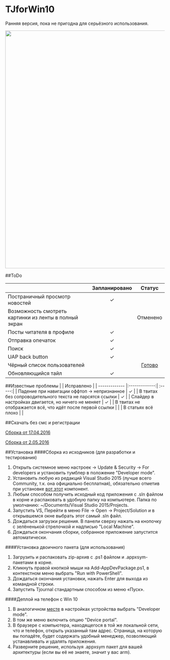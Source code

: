 # TJforWin10

Ранняя версия, пока не пригодна для серьёзного использования. 

<img src="http://i.imgur.com/rpiudu3.png" width="750">

##ToDo

|       | Запланировано  | Статус  |
| ------------- |:-------------:| :-----:|
| Постраничный просмотр новостей | ✓  |  |
| Возможность смотреть картинки из ленты в полный экран |   | Отменено  |
| Посты читателя в профиле  | ✓  |  |
| Отправка опечаток    | ✓  |   |
| Поиск | ✓  |   |
| UAP back button | ✓  |   |
| Чёрный список пользователей |   |  [Готово](http://i.imgur.com/GhWsg2x.png) |
| Обновляющийся тайл | ✓  |   |

##Известные проблемы
|       | Исправлено |
| ------------- |:-------------:| :-----:|
| Падение при навигации оффтоп → непризнанное | ✓ |
| В твитах без сопроводительного текста не парсятся ссылки | ✓ |
| Слайдер в настройках двигается, но ничего не меняет | ✓ |
| В твитах не отображается всё, что идёт после первой ссылки | |
| В статьях всё плохо | |


##Скачать без смс и регистрации

[Сборка от 17.04.2016](https://drive.google.com/open?id=0B-PT5EZmSJ-YdXE5YmhlQlNoWXc) 

[Сборка от 2.05.2016](https://drive.google.com/open?id=0B-PT5EZmSJ-YM3NGVnQtNUh4TXM)

##Установка
####Сборка из исходников (для разработки и тестирования)

1. Открыть системное меню настроек → Update & Security → For developers и установить тумблер в положение "Developer mode".
2. Установить любую из редакций Visual Studio 2015 (лучше всего Community, т.к. она официально бесплатная), обязательно отметив при установке [вот этот](http://imgur.com/U5Uv0Y4) компонент.
3. Любым способом получить исходный код приложения с .sln файлом в корне и распаковать в удобную папку на компьютере. Папка по умолчанию: ~/Documents/Visual Studio 2015/Projects.
4. Запустить VS, Перейти в меню File → Open → Project/Solution и в открывшемся окне выбрать этот самый .sln файл.
5. Дождаться загрузки решения. В панели сверху нажать на кнопочку с зелёненькой стрелочкой и надписью "Local Machine".
6. Дождаться окончания сборки, собранное приложение запустится автоматически.

####Установка двоичного пакета (для использования)
1. Загрузить и распаковать zip-архив с .ps1 файлом и .appxsym-пакетами в корне.
2. Кликнуть правой кнопкой мыши на Add-AppDevPackage.ps1, в контекстном меню выбрать "Run with PowerShell".
3. Дождаться окончания установки, нажать Enter для выхода из командной строки.
4. Запустить Tjournal стандартным способом из меню «Пуск».


####Деплой на телефон с Win 10
1. В аналогичном [месте](http://imgur.com/QVBcXA6) в настройках устройства выбрать "Developer mode".
2. В том же меню включить опцию "Device portal".
3. В браузере с компьютера, находящегося в той же локальной сети, что и телефон, открыть указанный там адрес. Страница, на которую вы попадёте, будет содержать удобный менеджер, позволяющий устанавливать и удалять приложения.
4. Разверните решение, используя .appxsym пакет для вашей архитектуры (если вы её не знаете, значит у вас arm).

